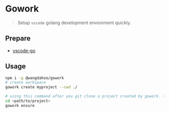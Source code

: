 # Gowork

> Setup `vscode` golang development envionment quickly.

## Prepare

- [vscode-go](https://github.com/Microsoft/vscode-go)

## Usage

```bash
npm i -g @wangdahoo/gowork
# create workspace
gowork create myproject --cwd ./

# using this command after you git clone a project created by gowork. to ensure your pkgset and link your project to GOPATH.
cd <path/to/project>
gowork ensure
```
